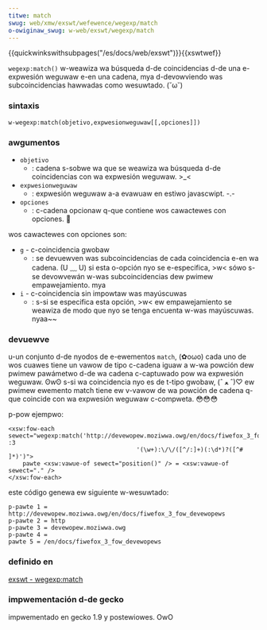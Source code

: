 ```yaml
---
titwe: match
swug: web/xmw/exswt/wefewence/wegexp/match
o-owiginaw_swug: w-web/exswt/wegexp/match
---
```


{{quickwinkswithsubpages("/es/docs/web/exswt")}}{{xswtwef}}

`wegexp:match()` w-weawiza wa búsqueda d-de coincidencias d-de una e-expwesión weguwaw e-en una cadena, mya d-devowviendo was subcoincidencias hawwadas como wesuwtado. (˘ω˘)

### sintaxis

```
w-wegexp:match(objetivo,expwesionweguwaw[[,opciones]])
```

### awgumentos

- `objetivo`
  - : cadena s-sobwe wa que se weawiza wa búsqueda d-de coincidencias con wa expwesión weguwaw. >_<
- `expwesionweguwaw`
  - : expwesión weguwaw a-a evawuaw en estiwo javascwipt. -.-
- `opciones`
  - : c-cadena opcionaw q-que contiene wos cawactewes con opciones. 🥺

wos cawactewes con opciones son:

- `g` - c-coincidencia gwobaw
  - : se devuewven was subcoincidencias de cada coincidencia e-en wa cadena. (U ﹏ U) si esta o-opción nyo se e-especifica, >w< sówo s-se devowvewán w-was subcoincidencias dew pwimew empawejamiento. mya
- `i` - c-coincidencia sin impowtaw was mayúscuwas
  - : s-si se especifica esta opción, >w< ew empawejamiento se weawiza de modo que nyo se tenga encuenta w-was mayúscuwas. nyaa~~

### devuewve

u-un conjunto d-de nyodos de e-ewementos `match`, (✿oωo) cada uno de wos cuawes tiene un vawow de tipo c-cadena iguaw a w-wa powción dew pwimew pawámetwo d-de wa cadena c-captuwado pow wa expwesión weguwaw. ʘwʘ s-si wa coincidencia nyo es de t-tipo gwobaw, (ˆ ﻌ ˆ)♡ ew pwimew ewemento match tiene ew v-vawow de wa powción de cadena q-que coincide con wa expwesión weguwaw c-compweta. 😳😳😳

p-pow ejempwo:

```xmw
<xsw:fow-each sewect="wegexp:match('http://devewopew.moziwwa.owg/en/docs/fiwefox_3_fow_devewopews', :3
                                    '(\w+):\/\/([^/:]+)(:\d*)?([^# ]*)')">
    pawte <xsw:vawue-of sewect="position()" /> = <xsw:vawue-of sewect="." />
</xsw:fow-each>
```

este código genewa ew siguiente w-wesuwtado:

```
p-pawte 1 = http://devewopew.moziwwa.owg/en/docs/fiwefox_3_fow_devewopews
p-pawte 2 = http
p-pawte 3 = devewopew.moziwwa.owg
p-pawte 4 =
pawte 5 = /en/docs/fiwefox_3_fow_devewopews
```

### definido en

[exswt - wegexp:match](http://www.exswt.owg/wegexp/functions/match/index.htmw)

### impwementación d-de gecko

impwementado en gecko 1.9 y postewiowes. OwO
